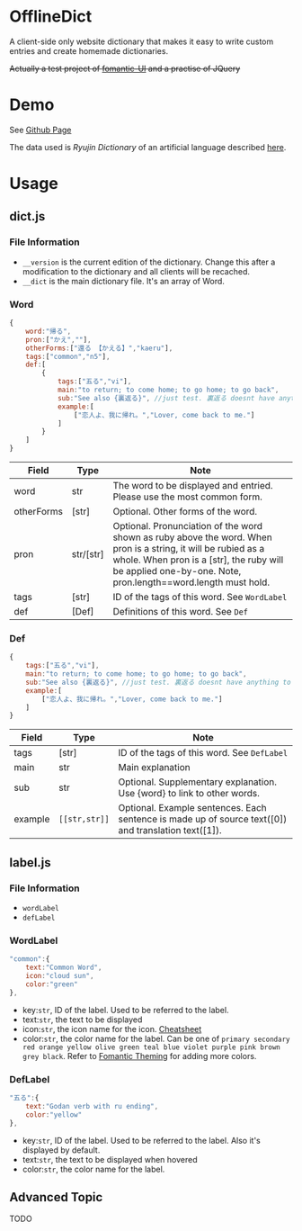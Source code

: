 # OfflineDict
A client-side only website dictionary that makes it easy to write custom entries and create homemade dictionaries.

~~Actually a test project of [fomantic-UI](https://fomantic-ui.com/) and a practise of JQuery~~

# Demo
See [Github Page](https://xiaogenintendo.github.io/OfflineDict/)

The data used is _Ryujin Dictionary_ of an artificial language described [here](https://xiaogenintendo.github.io/2022/02/20/learn-new-Ryuujin/).

# Usage
## dict.js
### File Information
- `__version` is the current edition of the dictionary. Change this after a modification to the dictionary and all clients will be recached.
- `__dict` is the main dictionary file. It's an array of Word.
### Word
```js
{
    word:"帰る",
    pron:["かえ",""],
    otherForms:["還る 【かえる】","kaeru"],
    tags:["common","n5"],
    def:[
        {
            tags:["五る","vi"],
            main:"to return; to come home; to go home; to go back",
            sub:"See also {裏返る}", //just test. 裏返る doesnt have anything to do with 帰る
            example:[
                ["恋人よ、我に帰れ。","Lover, come back to me."]
            ]
        }
    ]
}
```
| Field      | Type      | Note                                                                                                                                                                                                                          |
|------------|-----------|-------------------------------------------------------------------------------------------------------------------------------------------------------------------------------------------------------------------------------|
| word       | str       | The word to be displayed and entried. Please use the most common form.                                                                                                                                                        |
| otherForms | [str]     | Optional. Other forms of the word.                                                                                                                                                                                            |
| pron       | str/[str] | Optional. Pronunciation of the word shown as ruby above the word.  When pron is a string, it will be rubied as a whole.  When pron is a [str], the ruby will be applied one-by-one. Note, pron.length==word.length must hold. |
| tags       | [str]     | ID of the tags of this word. See `WordLabel`                                                                                                                                                                                  |
| def        | [Def]     | Definitions of this word. See `Def`                                                                                                                                                                                           |
### Def
```js
{
    tags:["五る","vi"],
    main:"to return; to come home; to go home; to go back",
    sub:"See also {裏返る}", //just test. 裏返る doesnt have anything to do with 帰る
    example:[
        ["恋人よ、我に帰れ。","Lover, come back to me."]
    ]
}
```

| Field   | Type        | Note                                                                                                 |
|---------|-------------|------------------------------------------------------------------------------------------------------|
| tags    | [str]       | ID of the tags of this word. See `DefLabel`                                                          |
| main    | str         | Main explanation                                                                                     |
| sub     | str         | Optional. Supplementary explanation. Use {word} to link to other words.                              |
| example | `[[str,str]]` | Optional. Example sentences. Each sentence is made up of source text([0]) and translation text([1]). |

## label.js
### File Information
- `wordLabel`
- `defLabel`
### WordLabel
```js
"common":{
    text:"Common Word",
    icon:"cloud sun",
    color:"green"
},
```
- key:`str`, ID of the label. Used to be referred to the label.
- text:`str`, the text to be displayed
- icon:`str`, the icon name for the icon. [Cheatsheet](https://fomantic-ui.com/elements/icon.html)
- color:`str`, the color name for the label. Can be one of `primary secondary red orange yellow olive green teal blue violet purple pink brown grey black`. Refer to [Fomantic Theming](https://fomantic-ui.com/usage/theming.html) for adding more colors.
### DefLabel
```js
"五る":{
    text:"Godan verb with ru ending",
    color:"yellow"
},
```
- key:`str`, ID of the label. Used to be referred to the label. Also it's displayed by default.
- text:`str`, the text to be displayed when hovered
- color:`str`, the color name for the label.
## Advanced Topic
TODO